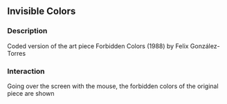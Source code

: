 ## Invisible Colors

### Description

Coded version of the art piece Forbidden Colors (1988) by Felix González-Torres

### Interaction

Going over the screen with the mouse, the forbidden colors of the original piece are shown
